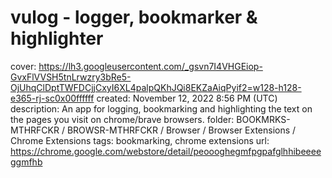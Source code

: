 # vulog - logger, bookmarker & highlighter

cover: https://lh3.googleusercontent.com/_gsvn7I4VHGEiop-GvxFlVVSH5tnLrwzry3bRe5-OjUhqClDptTWFDCjjCxyI6XL4palpQKhJQi8EKZaAiqPyif2=w128-h128-e365-rj-sc0x00ffffff
created: November 12, 2022 8:56 PM (UTC)
description: An app for logging, bookmarking and highlighting the text on the pages you visit on chrome/brave browsers.
folder: BOOKMRKS-MTHRFCKR / BROWSR-MTHRFCKR / Browser / Browser Extensions / Chrome Extensions
tags: bookmarking, chrome extensions
url: https://chrome.google.com/webstore/detail/peoooghegmfpgpafglhhibeeeeggmfhb